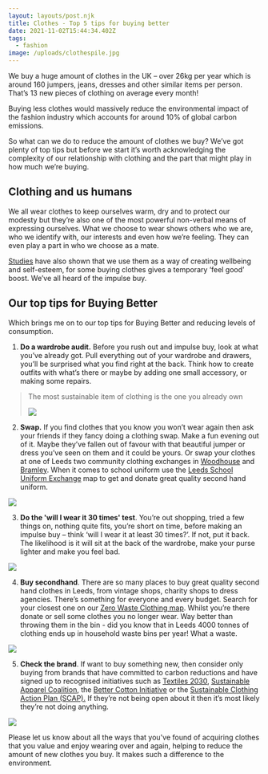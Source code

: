 ```yaml
---
layout: layouts/post.njk
title: Clothes - Top 5 tips for buying better
date: 2021-11-02T15:44:34.402Z
tags:
  - fashion
image: /uploads/clothespile.jpg
---
```

We buy a huge amount of clothes in the UK – over 26kg per year which is around 160 jumpers, jeans, dresses and other similar items per person.  That’s 13 new pieces of clothing on average every month!

Buying less clothes would massively reduce the environmental impact of the fashion industry which accounts for around 10% of global carbon emissions.  

So what can we do to reduce the amount of clothes we buy?  We’ve got plenty of top tips but before we start it’s worth acknowledging the complexity of our relationship with clothing and the part that might play in how much we’re buying.  

## Clothing and us humans

We all wear clothes to keep ourselves warm, dry and to protect our modesty but they’re also one of the most powerful non-verbal means of expressing ourselves. What we choose to wear shows others who we are, who we identify with, our interests and even how we’re feeling.  They can even play a part in who we choose as a mate.  

[Studies](https://www.policyconnect.org.uk/research/net-zero-exchanges-connecting-policy-and-research-climate-action) have also shown that we use them as a way of creating wellbeing and self-esteem, for some buying clothes gives a temporary ‘feel good’ boost.  We’ve all heard of the impulse buy. 

## Our top tips for Buying Better

Which brings me on to our top tips for Buying Better and reducing levels of consumption.  

1. **Do a wardrobe audit.**  Before you rush out and impulse buy, look at what you’ve already got.  Pull everything out of your wardrobe and drawers, you’ll be surprised what you find right at the back.  Think how to create outfits with what’s there or maybe by adding one small accessory, or making some repairs.  

> The most sustainable item of clothing is the one you already own
>
> ![](/uploads/wardrobe-audit.png)

2. **Swap.**  If you find clothes that you know you won’t wear again then ask your friends if they fancy doing a clothing swap.  Make a fun evening out of it. Maybe they’ve fallen out of favour with that beautiful jumper or dress you’ve seen on them and it could be yours.  Or swap your clothes at one of Leeds two community clothing exchanges in [Woodhouse](https://www.facebook.com/LeedsCommunityClothesExchange) and [Bramley](https://www.facebook.com/BramleyCommunityClothingExchange).  When it comes to school uniform use the [Leeds School Uniform Exchange](https://leedsuniformexchange.org.uk/) map to get and donate great quality second hand uniform. 

![](/uploads/clothing-swap.png)

3. **Do the 'will I wear it 30 times' test**.  You’re out shopping, tried a few things on, nothing quite fits, you’re short on time, before making an impulse buy – think ‘will I wear it at least 30 times?’.  If not, put it back.  The likelihood is it will sit at the back of the wardrobe, make your purse lighter and make you feel bad.   

![](/uploads/will-i-wear-it-30-times_.png)

4. **Buy secondhand**.  There are so many places to buy great quality second hand clothes in Leeds, from vintage shops, charity shops to dress agencies.  There’s something for everyone and every budget. Search for your closest one on our [Zero Waste Clothing map](https://map.zerowasteleeds.org.uk/#/).  Whilst you’re there donate or sell some clothes you no longer wear.  Way better than throwing them in the bin - did you know that in Leeds 4000 tonnes of clothing ends up in household waste bins per year!  What a waste. 

![](/uploads/buy-second-hand.png)

5. **Check the brand**.  If want to buy something new, then consider only buying from brands that have committed to carbon reductions and have signed up to recognised initiatives such as [Textiles 2030](https://wrap.org.uk/taking-action/textiles/initiatives/textiles-2030), [Sustainable Apparel Coalition](https://apparelcoalition.org/), the [Better Cotton Initiative](https://bettercotton.org/) or the [Sustainable Clothing Action Plan (SCAP).](https://wrap.org.uk/taking-action/textiles/initiatives/scap-2020)  If they’re not being open about it then it’s most likely they’re not doing anything.

![](/uploads/7.png)

Please let us know about all the ways that you've found of acquiring clothes that you value and enjoy wearing over and again, helping to reduce the amount of new clothes you buy.  It makes such a difference to the environment.